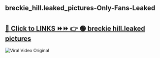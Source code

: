 
 ## breckie_hill.leaked_pictures-Only-Fans-Leaked

# <h2><a href="https://clipsfans.com/breckie_hill.leaked_pictures&ref=git">🔗 Click to LINKS ⏩⏩ 👉 🟢 breckie hill.leaked pictures </a></h2>

<a href="https://clipsfans.com/breckie_hill.leaked_pictures&ref=git" rel="nofollow" data-target="animated-image.originalLink"><img src="https://i.ibb.co.com/xMMVF88/686577567.gif" alt="Viral Video Original" style="max-width: 100%; display: inline-block;" data-target="animated-image.originalImage"></a>
